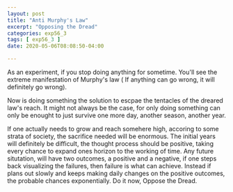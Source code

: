 ```yaml
---
layout: post
title: "Anti Murphy's Law"
excerpt: "Opposing the Dread"
categories: exp56_3
tags: [ exp56_3 ]
date: 2020-05-06T08:08:50-04:00

---
```


As an experiment, if you stop doing anything for sometime. You'll see the extreme manifestation of Murphy's law ( If anything can go wrong, it will definitely go wrong).

Now is doing something the solution to escpae the tentacles of the dreared law's reach. It might not always be the case, for only doing something can only be enought to just survive one more day, another season, another year.

If one actually needs to grow and reach somehere high, accoring to some strata of society, the sacrifice needed will be enormous.
The initial years will definitely be difficult, the thought process should be positive, taking every chance to expand ones horizon to the working of time. Any future situtation, will have two outcomes, a positive and a negative, if one steps back visualizing the failures, then failure is what can achieve. Instead if plans out slowly and keeps making daily changes on the positive outcomes, the probable chances exponentially. Do it now, Oppose the Dread.
